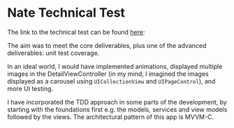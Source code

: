 #  Nate Technical Test

The link to the technical test can be found [here](https://github.com/NateAI/nate.challenge.ios):

The aim was to meet the core deliverables, plus one of the advanced deliverables: unit test coverage.

In an ideal world, I would have implemented animations, displayed multiple images in the DetailViewController (in my mind, I imagined the images displayed as a carousel using `UICollectionView` and `UIPageControl`), and more UI testing.

I have incorporated the TDD approach in some parts of the development, by starting with the foundations first e.g. the models, services and view models followed by the views. The architectural pattern of this app is MVVM-C.
